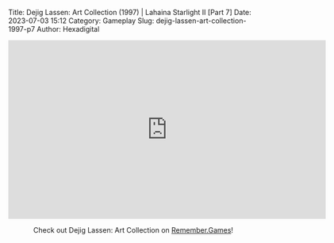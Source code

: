 Title: Dejig Lassen: Art Collection (1997) | Lahaina Starlight II [Part 7]
Date: 2023-07-03 15:12
Category: Gameplay
Slug: dejig-lassen-art-collection-1997-p7
Author: Hexadigital

<center><iframe src="https://www.youtube.com/embed/mHcbXQx7ilE?feature=oembed" allow="accelerometer; autoplay; encrypted-media; gyroscope; picture-in-picture" width="640" height="360" frameborder="0"></iframe>

Check out Dejig Lassen: Art Collection on [Remember.Games](https://remember.games/game/7945/dejig-lassen-art-collection/)!</center>